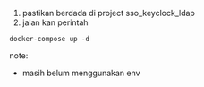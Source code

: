 1. pastikan berdada di project sso_keyclock_ldap
2. jalan kan perintah 
```
docker-compose up -d
```

note: 
- masih belum menggunakan env